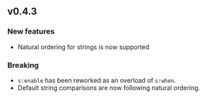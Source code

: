 ## v0.4.3

### New features

- Natural ordering for strings is now supported

### Breaking

- `s:enable` has been reworked as an overload of `s:when`.
- Default string comparisons are now following natural ordering.
